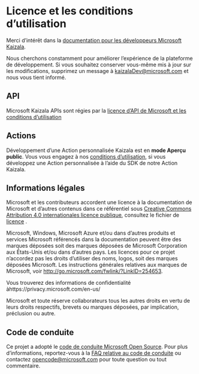 # <a name="license--terms-of-use"></a>Licence et les conditions d’utilisation

Merci d’intérêt dans la [documentation pour les développeurs Microsoft Kaizala](index.md).

Nous cherchons constamment pour améliorer l’expérience de la plateforme de développement. Si vous souhaitez conserver vous-même mis à jour sur les modifications, supprimez un message à kaizalaDev@microsoft.com et nous vous tient informé.


## <a name="apis"></a>API
Microsoft Kaizala APIs sont régies par la [licence d’API de Microsoft et les conditions d’utilisation](https://docs.microsoft.com/en-us/outlook/rest/terms-of-use)

## <a name="actions"></a>Actions

Développement d’une Action personnalisée Kaizala est en **mode Aperçu public**. Vous vous engagez à nos [conditions d’utilisation](ActionSDKLicense.md), si vous développez une Action personnalisée à l’aide du SDK de notre Action Kaizala.


## <a name="legal-notices"></a>Informations légales
Microsoft et les contributeurs accordent une licence à la documentation de Microsoft et d’autres contenus dans ce référentiel sous [Creative Commons Attribution 4.0 internationales licence publique](https://creativecommons.org/licenses/by/4.0/legalcode), consultez le fichier de [licence](LICENSE.md) .

Microsoft, Windows, Microsoft Azure et/ou dans d’autres produits et services Microsoft référencés dans la documentation peuvent être des marques déposées soit des marques déposées de Microsoft Corporation aux États-Unis et/ou dans d’autres pays.
Les licences pour ce projet n’accordez pas les droits d’utiliser des noms, logos, soit des marques déposées Microsoft.
Les instructions générales relatives aux marques de Microsoft, voir http://go.microsoft.com/fwlink/?LinkID=254653.

Vous trouverez des informations de confidentialité àhttps://privacy.microsoft.com/en-us/

Microsoft et toute réserve collaborateurs tous les autres droits en vertu de leurs droits respectifs, brevets ou marques déposées, par implication, préclusion ou autre.

## <a name="code-of-conduct"></a>Code de conduite
Ce projet a adopté le [code de conduite Microsoft Open Source](https://opensource.microsoft.com/codeofconduct/). Pour plus d’informations, reportez-vous à la [FAQ relative au code de conduite](https://opensource.microsoft.com/codeofconduct/faq/) ou contactez [opencode@microsoft.com](mailto:opencode@microsoft.com) pour toute question ou tout commentaire.
